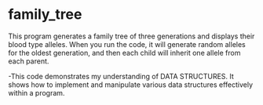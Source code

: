 # family_tree

This program generates a family tree of three generations and displays their blood type alleles. When you run the code, it will generate random alleles for the oldest generation, and then each child will inherit one allele from each parent.

-This code demonstrates my understanding of DATA STRUCTURES. It shows how to implement and manipulate various data structures effectively within a program.

